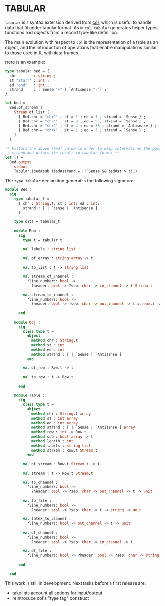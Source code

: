 TABULAR
=====

`tabular` is a syntax extension derived from
[col](https://github.com/pveber/col), which is useful to handle data
that fit under tabular format. As in `col`, `tabular` generates helper
types, functions and objects from a record type-like definition.

The main evolution with respect to `col` is the representation of a
table as an object, and the introduction of operations that enable
manipulations similar to those used in [R](http://www.r-project.org/),
with data frames.

Here is an example:
```ocaml
type tabular bed = {
  chr        : string ;
  st "start" : int ;
  ed "end"   : int ;
  strand     : [`Sense "+" | `Antisense "-"] ;
}

let bed = 
  Bed.of_stream (
    Stream.of_list [
      { Bed.chr = "chr1" ; st = 1 ; ed = 3 ; strand = `Sense } ;
      { Bed.chr = "chr1" ; st = 3 ; ed = 5 ; strand = `Sense } ;
      { Bed.chr = "chr1" ; st = 4 ; ed = 28 ; strand = `Antisense } ;
      { Bed.chr = "chr4" ; st = 1 ; ed = 3 ; strand = `Sense } ;
    ]
  )

(* Filters the above [bed] value in order to keep intervals on the positive
   strand and prints the result in tabular format *)
let () = 
  Bed.output 
    stdout 
    Tabular.(bed#sub (bed#strand = !!`Sense && bed#st > !!1))
```

The `type tabular` declaration generates the following signature:
```ocaml
module Bed :
  sig
    type tabular_t =
      { chr : String.t; st : int; ed : int;
        strand : [ | `Sense | `Antisense ]
      }
   
    type data = tabular_t
   
    module Row :
      sig
        type t = tabular_t
       
        val labels : string list
         
        val of_array : string array -> t
         
        val to_list : t -> string list
         
        val stream_of_channel :
          ?line_numbers: bool ->
            ?header: bool -> ?sep: char -> in_channel -> t Stream.t
         
        val stream_to_channel :
          ?line_numbers: bool ->
            ?header: bool -> ?sep: char -> out_channel -> t Stream.t -> unit
         
      end
     
    module Obj :
      sig
        class type t =
          object
            method chr : String.t
            method st : int
            method ed : int
            method strand : [ | `Sense | `Antisense ]
          end
         
        val of_row : Row.t -> t
         
        val to_row : t -> Row.t
         
      end
     
    module Table :
      sig
        class type t =
          object
            method chr : String.t array
            method st : int array
            method ed : int array
            method strand : [ | `Sense | `Antisense ] array
            method row : int -> Row.t
            method sub : bool array -> t
            method length : int
            method labels : string list
            method stream : Row.t Stream.t
          end
         
        val of_stream : Row.t Stream.t -> t
         
        val stream : t -> Row.t Stream.t
         
        val to_channel :
          ?line_numbers: bool ->
            ?header: bool -> ?sep: char -> out_channel -> t -> unit
         
        val to_file :
          ?line_numbers: bool ->
            ?header: bool -> ?sep: char -> t -> string -> unit
         
        val latex_to_channel :
          ?line_numbers: bool -> out_channel -> t -> unit
         
        val of_channel :
          ?line_numbers: bool ->
            ?header: bool -> ?sep: char -> in_channel -> t
         
        val of_file :
          ?line_numbers: bool -> ?header: bool -> ?sep: char -> string -> t
         
      end
     
  end
```

This work is still in development. Next tasks before a first release are:
- take into account all options for input/output
- reintroduce col's "type tag" construct
